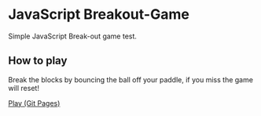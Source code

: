 # JavaScript Breakout-Game

Simple JavaScript Break-out game test.

## How to play

Break the blocks by bouncing the ball off your paddle, if you miss the game will reset!

[Play (Git Pages)](https://jessicaheinze.github.io/Breakout-Game/)
